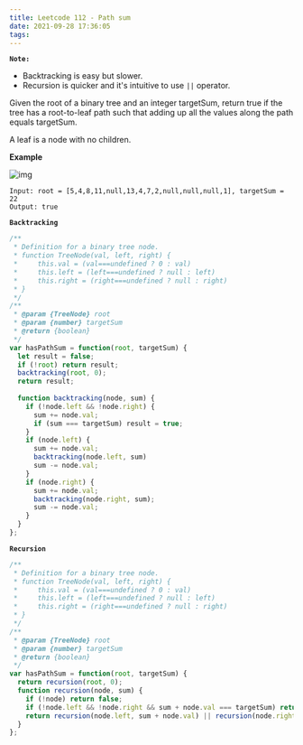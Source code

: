 ```yaml
---
title: Leetcode 112 - Path sum
date: 2021-09-28 17:36:05
tags:
---
```

**`Note:`**
- Backtracking is easy but slower. 
- Recursion is quicker and it's intuitive to use `||` operator.

Given the root of a binary tree and an integer targetSum, return true if the tree has a root-to-leaf path such that adding up all the values along the path equals targetSum.

A leaf is a node with no children.

**Example**

![img](https://assets.leetcode.com/uploads/2021/01/18/pathsum1.jpg)
```
Input: root = [5,4,8,11,null,13,4,7,2,null,null,null,1], targetSum = 22
Output: true
```

**`Backtracking`**
```javascript
/**
 * Definition for a binary tree node.
 * function TreeNode(val, left, right) {
 *     this.val = (val===undefined ? 0 : val)
 *     this.left = (left===undefined ? null : left)
 *     this.right = (right===undefined ? null : right)
 * }
 */
/**
 * @param {TreeNode} root
 * @param {number} targetSum
 * @return {boolean}
 */
var hasPathSum = function(root, targetSum) {
  let result = false;
  if (!root) return result;
  backtracking(root, 0);
  return result;
  
  function backtracking(node, sum) {
    if (!node.left && !node.right) {
      sum += node.val;
      if (sum === targetSum) result = true;
    }
    if (node.left) {
      sum += node.val;
      backtracking(node.left, sum)
      sum -= node.val;
    }
    if (node.right) {
      sum += node.val;
      backtracking(node.right, sum);
      sum -= node.val;
    }
  }
};
```

**`Recursion`**
```javascript
/**
 * Definition for a binary tree node.
 * function TreeNode(val, left, right) {
 *     this.val = (val===undefined ? 0 : val)
 *     this.left = (left===undefined ? null : left)
 *     this.right = (right===undefined ? null : right)
 * }
 */
/**
 * @param {TreeNode} root
 * @param {number} targetSum
 * @return {boolean}
 */
var hasPathSum = function(root, targetSum) {
  return recursion(root, 0);
  function recursion(node, sum) {
    if (!node) return false;
    if (!node.left && !node.right && sum + node.val === targetSum) return true;
    return recursion(node.left, sum + node.val) || recursion(node.right, sum + node.val);
  }
};
```
